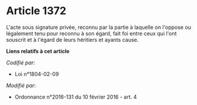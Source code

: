# Article 1372

L'acte sous signature privée, reconnu par la partie à laquelle on l'oppose ou légalement tenu pour reconnu à son égard, fait
foi entre ceux qui l'ont souscrit et à l'égard de leurs héritiers et ayants cause.

**Liens relatifs à cet article**

_Codifié par_:

  - Loi n°1804-02-09

_Modifié par_:

  - Ordonnance n°2016-131 du 10 février 2016 - art. 4
